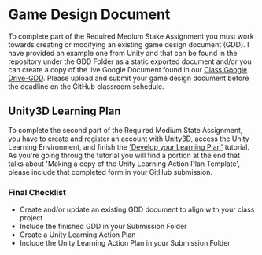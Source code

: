 # Game Design Document

To complete part of the Required Medium Stake Assignment you must work towards creating or modifying an existing game design document (GDD). I have provided an example one from Unity and that can be found in the repository under the GDD Folder as a static exported document and/or you can create a copy of the live Google Document found in our [Class Google Drive-GDD](https://docs.google.com/document/d/15IQfQ7PugD2nLHvzLEx9tlCrE7JR6mDma_yTuxwdmoA/edit?usp=sharing). Please upload and submit your game design document before the deadline on the GitHub classroom schedule.

## Unity3D Learning Plan

To complete the second part of the Required Medium State Assignment, you have to create and register an account with Unity3D, access the Unity Learning Environment, and finish the ['Develop your Learning Plan'](https://learn.unity.com/tutorial/develop-your-learning-plan) tutorial. As you're going throug the tutorial you will find a portion at the end that talks about 'Making a copy of the Unity Learning Action Plan Template', please include that completed form in your GitHub submission.

### Final Checklist

- Create and/or update an existing GDD document to align with your class project
- Include the finished GDD in your Submission Folder
- Create a Unity Learning Action Plan
- Include the Unity Learning Action Plan in your Submission Folder
